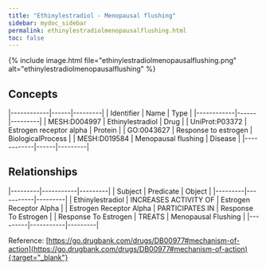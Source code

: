 ```yaml
---
title: "Ethinylestradiol - Menopausal flushing"
sidebar: mydoc_sidebar
permalink: ethinylestradiolmenopausalflushing.html
toc: false 
---
```


{% include image.html file="ethinylestradiolmenopausalflushing.png" alt="ethinylestradiolmenopausalflushing" %}

## Concepts

|------------|------|---------|
| Identifier | Name | Type    |
|------------|------|---------|
| MESH:D004997 | Ethinylestradiol | Drug |
| UniProt:P03372 | Estrogen receptor alpha | Protein |
| GO:0043627 | Response to estrogen | BiologicalProcess |
| MESH:D019584 | Menopausal flushing | Disease |
|------------|------|---------|

## Relationships

|---------|-----------|---------|
| Subject | Predicate | Object  |
|---------|-----------|---------|
| Ethinylestradiol | INCREASES ACTIVITY OF | Estrogen Receptor Alpha |
| Estrogen Receptor Alpha | PARTICIPATES IN | Response To Estrogen |
| Response To Estrogen | TREATS | Menopausal Flushing |
|---------|-----------|---------|

Reference: [https://go.drugbank.com/drugs/DB00977#mechanism-of-action](https://go.drugbank.com/drugs/DB00977#mechanism-of-action){:target="_blank"}